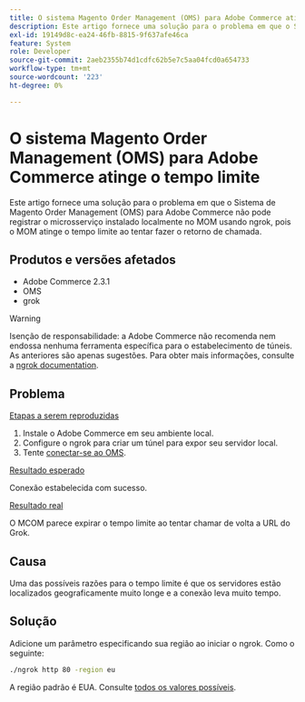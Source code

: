 ```yaml
---
title: O sistema Magento Order Management (OMS) para Adobe Commerce atinge o tempo limite
description: Este artigo fornece uma solução para o problema em que o Sistema de Magento Order Management (OMS) para Adobe Commerce não pode registrar o microsserviço instalado localmente no MOM usando ngrok, pois o MOM atinge o tempo limite ao tentar fazer o retorno de chamada.
exl-id: 19149d8c-ea24-46fb-8815-9f637afe46ca
feature: System
role: Developer
source-git-commit: 2aeb2355b74d1cdfc62b5e7c5aa04fcd0a654733
workflow-type: tm+mt
source-wordcount: '223'
ht-degree: 0%

---
```


# O sistema Magento Order Management (OMS) para Adobe Commerce atinge o tempo limite

Este artigo fornece uma solução para o problema em que o Sistema de Magento Order Management (OMS) para Adobe Commerce não pode registrar o microsserviço instalado localmente no MOM usando ngrok, pois o MOM atinge o tempo limite ao tentar fazer o retorno de chamada.

## Produtos e versões afetados

* Adobe Commerce 2.3.1
* OMS
* grok

>[!WARNING]
>
>Isenção de responsabilidade: a Adobe Commerce não recomenda nem endossa nenhuma ferramenta específica para o estabelecimento de túneis. As anteriores são apenas sugestões. Para obter mais informações, consulte a [ngrok documentation](https://ngrok.com/docs).

## Problema

<u>Etapas a serem reproduzidas</u>

1. Instale o Adobe Commerce em seu ambiente local.
1. Configure o ngrok para criar um túnel para expor seu servidor local.
1. Tente [conectar-se ao OMS](https://commerce-docs.github.io/oms-documentation-archive/integration/connector/setup-tutorial/).

<u>Resultado esperado</u>

Conexão estabelecida com sucesso.

<u>Resultado real</u>

O MCOM parece expirar o tempo limite ao tentar chamar de volta a URL do Grok.

## Causa

Uma das possíveis razões para o tempo limite é que os servidores estão localizados geograficamente muito longe e a conexão leva muito tempo.

## Solução

Adicione um parâmetro especificando sua região ao iniciar o ngrok. Como o seguinte:

```bash
./ngrok http 80 -region eu
```

A região padrão é EUA. Consulte [todos os valores possíveis](https://ngrok.com/docs#config_region).
